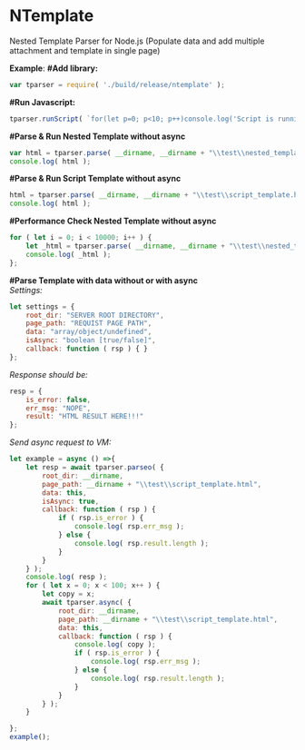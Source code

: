 # NTemplate
Nested Template Parser for Node.js (Populate data and add multiple attachment and template in single page)

<b>Example</b>:
<b>#Add library:</b>
```js
var tparser = require( './build/release/ntemplate' );
```
<b>#Run Javascript:</b>
```js
tparser.runScript( `for(let p=0; p<10; p++)console.log('Script is running...' + p)` );
```
<b>#Parse & Run Nested Template without async</b>
```js
var html = tparser.parse( __dirname, __dirname + "\\test\\nested_template.html.html" );
console.log( html );
```
<b>#Parse & Run Script Template without async</b>
```js
html = tparser.parse( __dirname, __dirname + "\\test\\script_template.html.html", this );
console.log( html );
```
<b>#Performance Check Nested Template without async</b>
```js
for ( let i = 0; i < 10000; i++ ) {
    let _html = tparser.parse( __dirname, __dirname + "\\test\\nested_template.html" );
    console.log( _html );
};
```
<b>#Parse Template with data without or with async</b><br/>
<i>Settings:</i>
```js
let settings = {
    root_dir: "SERVER ROOT DIRECTORY",
    page_path: "REQUIST PAGE PATH",
    data: "array/object/undefined",
    isAsync: "boolean [true/false]",
    callback: function ( rsp ) { }
};
```
<i>Response should be:</i>
```js
resp = {
    is_error: false,
    err_msg: "NOPE",
    result: "HTML RESULT HERE!!!"
};
```
<i>Send async request to VM:</i>
```js
let example = async () =>{
    let resp = await tparser.parseo( {
        root_dir: __dirname,
        page_path: __dirname + "\\test\\script_template.html",
        data: this,
        isAsync: true,
        callback: function ( rsp ) {
            if ( rsp.is_error ) {
                console.log( rsp.err_msg );
            } else {
                console.log( rsp.result.length );
            }
        }
    } );
    console.log( resp );
    for ( let x = 0; x < 100; x++ ) {
        let copy = x;
        await tparser.async( {
            root_dir: __dirname,
            page_path: __dirname + "\\test\\script_template.html",
            data: this,
            callback: function ( rsp ) {
                console.log( copy );
                if ( rsp.is_error ) {
                    console.log( rsp.err_msg );
                } else {
                    console.log( rsp.result.length );
                }
            }
        } );
    }

};
example();
```
